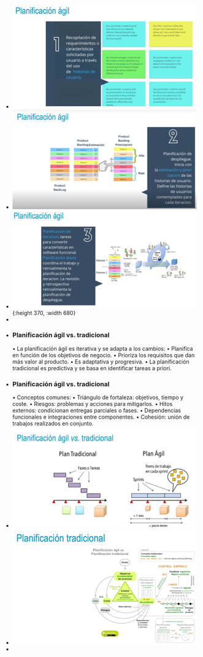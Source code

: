 - ![image.png](../assets/image_1730828276347_0.png)
- ![image.png](../assets/image_1730828375300_0.png)
- ![image.png](../assets/image_1730828398125_0.png){:height 370, :width 680}
-
- ### Planificación ágil vs. tradicional
  • La planificación ágil es iterativa y se adapta a los cambios:
  • Planifica en función de los objetivos de negocio.
  • Prioriza los requisitos que dan más valor al producto.
  • Es adaptativa y progresiva.
  • La planificación tradicional es predictiva y se basa en identificar tareas a priori.
- ### Planificación ágil vs. tradicional
  • Conceptos comunes:
  • Triángulo de fortaleza: objetivos, tiempo y coste.
  • Riesgos: problemas y acciones para mitigarlos.
  • Hitos externos: condicionan entregas parciales o fases.
  • Dependencias funcionales e integraciones entre componentes.
  • Cohesión: unión de trabajos realizados en conjunto.
- ![image.png](../assets/image_1730828637573_0.png)
- ![image.png](../assets/image_1730829040077_0.png)
-